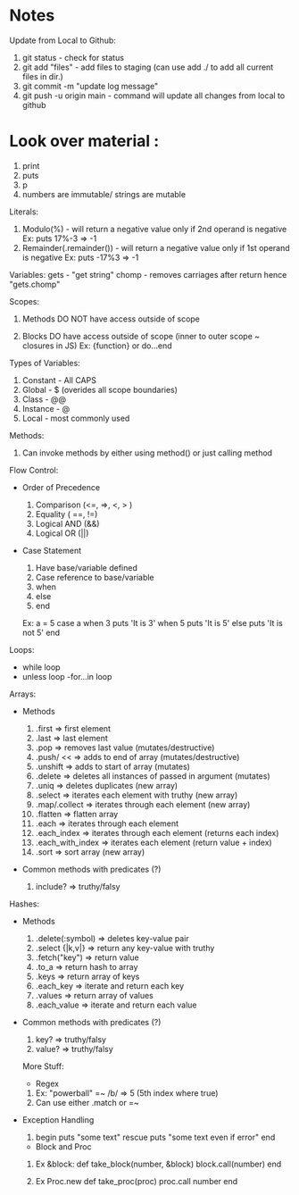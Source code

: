 # Notes

Update from Local to Github:

1. git status - check for status
2. git add "files" - add files to staging (can use add ./ to add all current files in dir.)
3. git commit -m "update log message"
4. git push -u origin main - command will update all changes from local to github

# Look over material :

1. print
2. puts
3. p
4. numbers are immutable/ strings are mutable

Literals:

1. Modulo(%) - will return a negative value only if 2nd operand is negative
   Ex: puts 17%-3
   => -1
2. Remainder(.remainder()) - will return a negative value only if 1st operand is negative
   Ex: puts -17%3
   => -1

Variables:
gets - "get string"
chomp - removes carriages after return
hence "gets.chomp"

Scopes:

1. Methods DO NOT have access outside of scope

2. Blocks DO have access outside of scope (inner to outer scope ~ closures in JS)
   Ex: {function} or do...end

Types of Variables:

1. Constant - All CAPS
2. Global - $ (overides all scope boundaries)
3. Class - @@
4. Instance - @
5. Local - most commonly used

Methods:

1. Can invoke methods by either using method() or just calling method

Flow Control:

- Order of Precedence

  1. Comparison (<=, =>, <, > )
  2. Equality ( ==, !=)
  3. Logical AND (&&)
  4. Logical OR (||)

- Case Statement

  1. Have base/variable defined
  2. Case reference to base/variable
  3. when
  4. else
  5. end

  Ex:
  a = 5
  case a
  when 3
  puts 'It is 3'
  when 5
  puts 'It is 5'
  else
  puts 'It is not 5'
  end

Loops:

- while loop
- unless loop
  -for...in loop

Arrays:

- Methods

  1. .first => first element
  2. .last => last element
  3. .pop => removes last value (mutates/destructive)
  4. .push/ << => adds to end of array (mutates/destructive)
  5. .unshift => adds to start of array (mutates)
  6. .delete => deletes all instances of passed in argument (mutates)
  7. .uniq => deletes duplicates (new array)
  8. .select => iterates each element with truthy (new array)
  9. .map/.collect => iterates through each element (new array)
  10. .flatten => flatten array
  11. .each => iterates through each element
  12. .each_index => iterates through each element (returns each index)
  13. .each_with_index => iterates each element (return value + index)
  14. .sort => sort array (new array)

- Common methods with predicates (?)
  1. include? => truthy/falsy

Hashes:

- Methods

  1. .delete(:symbol) => deletes key-value pair
  2. .select {|k,v|} => return any key-value with truthy
  3. .fetch("key") => return value
  4. .to_a => return hash to array
  5. .keys => return array of keys
  6. .each_key => iterate and return each key
  7. .values => return array of values
  8. .each_value => iterate and return each value

- Common methods with predicates (?)

  1. key? => truthy/falsy
  2. value? => truthy/falsy

  More Stuff:

  - Regex

  1. Ex: "powerball" =~ /b/ => 5 (5th index where true)
  2. Can use either .match or =~

- Exception Handling

  1. begin
     puts "some text"
     rescue
     puts "some text even if error"
     end

  - Block and Proc

  1. Ex &block:
     def take_block(number, &block)
     block.call(number)
     end

  2. Ex Proc.new
     def take_proc(proc)
     proc.call number
     end
